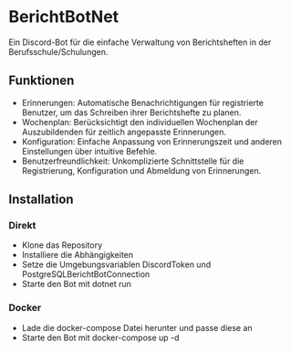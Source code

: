 # BerichtBotNet

Ein Discord-Bot für die einfache Verwaltung von Berichtsheften in der Berufsschule/Schulungen.

## Funktionen
- Erinnerungen: Automatische Benachrichtigungen für registrierte Benutzer, um das Schreiben ihrer Berichtshefte zu planen.
- Wochenplan: Berücksichtigt den individuellen Wochenplan der Auszubildenden für zeitlich angepasste Erinnerungen.
- Konfiguration: Einfache Anpassung von Erinnerungszeit und anderen Einstellungen über intuitive Befehle.
- Benutzerfreundlichkeit: Unkomplizierte Schnittstelle für die Registrierung, Konfiguration und Abmeldung von Erinnerungen.
## Installation
### Direkt
- Klone das Repository
- Installiere die Abhängigkeiten
- Setze die Umgebungsvariablen DiscordToken und PostgreSQLBerichtBotConnection
- Starte den Bot mit dotnet run
### Docker
- Lade die docker-compose Datei herunter und passe diese an
- Starte den Bot mit docker-compose up -d






